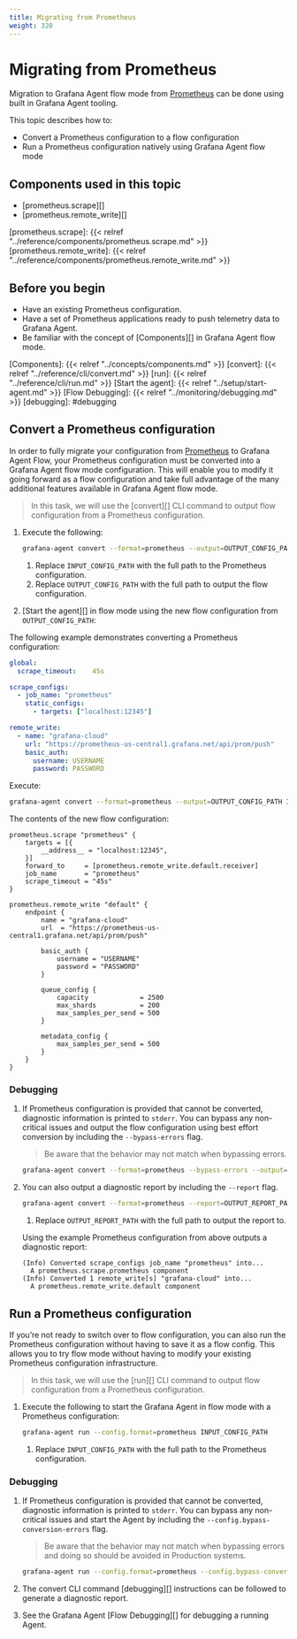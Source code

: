 ```yaml
---
title: Migrating from Prometheus
weight: 320
---
```


# Migrating from Prometheus

Migration to Grafana Agent flow mode from [Prometheus][] can be done using
built in Grafana Agent tooling.

This topic describes how to:

* Convert a Prometheus configuration to a flow configuration
* Run a Prometheus configuration natively using Grafana Agent flow mode

[Prometheus]: https://prometheus.io/docs/prometheus/latest/configuration/configuration/

## Components used in this topic

* [prometheus.scrape][]
* [prometheus.remote_write][]

[prometheus.scrape]: {{< relref "../reference/components/prometheus.scrape.md" >}}
[prometheus.remote_write]: {{< relref "../reference/components/prometheus.remote_write.md" >}}

## Before you begin

* Have an existing Prometheus configuration.
* Have a set of Prometheus applications ready to push telemetry data to
  Grafana Agent.
* Be familiar with the concept of [Components][] in Grafana Agent flow mode.

[Components]: {{< relref "../concepts/components.md" >}}
[convert]: {{< relref "../reference/cli/convert.md" >}}
[run]: {{< relref "../reference/cli/run.md" >}}
[Start the agent]: {{< relref "../setup/start-agent.md" >}}
[Flow Debugging]: {{< relref "../monitoring/debugging.md" >}}
[debugging]: #debugging

## Convert a Prometheus configuration

In order to fully migrate your configuration from [Prometheus] to Grafana Agent
Flow, your Prometheus configuration must be converted into a Grafana Agent flow
mode configuration. This will enable you to modify it going forward as a flow
configuration and take full advantage of the many additional features available
in Grafana Agent flow mode.

> In this task, we will use the [convert][] CLI command to output flow
> configuration from a Prometheus configuration.

1. Execute the following:

    ```bash
    grafana-agent convert --format=prometheus --output=OUTPUT_CONFIG_PATH INPUT_CONFIG_PATH
    ```
  
    1. Replace `INPUT_CONFIG_PATH` with the full path to the Prometheus configuration.
    2. Replace `OUTPUT_CONFIG_PATH` with the full path to output the flow configuration.

2. [Start the agent][] in flow mode using the new flow configuration from `OUTPUT_CONFIG_PATH`:

The following example demonstrates converting a Prometheus configuration:

```yaml
global:
  scrape_timeout:    45s

scrape_configs:
  - job_name: "prometheus"
    static_configs:
      - targets: ["localhost:12345"]

remote_write:
  - name: "grafana-cloud"
    url: "https://prometheus-us-central1.grafana.net/api/prom/push"
    basic_auth:
      username: USERNAME
      password: PASSWORD
```

Execute:

```bash
grafana-agent convert --format=prometheus --output=OUTPUT_CONFIG_PATH INPUT_CONFIG_PATH
```

The contents of the new flow configuration:

```river
prometheus.scrape "prometheus" {
	targets = [{
		__address__ = "localhost:12345",
	}]
	forward_to     = [prometheus.remote_write.default.receiver]
	job_name       = "prometheus"
	scrape_timeout = "45s"
}

prometheus.remote_write "default" {
	endpoint {
		name = "grafana-cloud"
		url  = "https://prometheus-us-central1.grafana.net/api/prom/push"

		basic_auth {
			username = "USERNAME"
			password = "PASSWORD"
		}

		queue_config {
			capacity             = 2500
			max_shards           = 200
			max_samples_per_send = 500
		}

		metadata_config {
			max_samples_per_send = 500
		}
	}
}
```

### Debugging

1. If Prometheus configuration is provided that cannot be converted,
   diagnostic information is printed to `stderr`. You can bypass
   any non-critical issues and output the flow configuration using best
   effort conversion by including the `--bypass-errors` flag.
   
    > Be aware that the behavior may not match when bypassing errors.

    ```bash
    grafana-agent convert --format=prometheus --bypass-errors --output=OUTPUT_CONFIG_PATH INPUT_CONFIG_PATH
    ```

2. You can also output a diagnostic report by including the `--report` flag.

    ```bash
    grafana-agent convert --format=prometheus --report=OUTPUT_REPORT_PATH --output=OUTPUT_CONFIG_PATH INPUT_CONFIG_PATH
    ```

    1. Replace `OUTPUT_REPORT_PATH` with the full path to output the report to.

    Using the example Prometheus configuration from above outputs a diagnostic
    report:

    ```
    (Info) Converted scrape_configs job_name "prometheus" into...
      A prometheus.scrape.prometheus component
    (Info) Converted 1 remote_write[s] "grafana-cloud" into...
      A prometheus.remote_write.default component
    ```

## Run a Prometheus configuration

If you’re not ready to switch over to flow configuration, you can also run
the Prometheus configuration without having to save it as a flow config.
This allows you to try flow mode without having to modify your existing
Prometheus configuration infrastructure.

> In this task, we will use the [run][] CLI command to output flow
> configuration from a Prometheus configuration.

1. Execute the following to start the Grafana Agent in flow mode with a
Prometheus configuration:

    ```bash
    grafana-agent run --config.format=prometheus INPUT_CONFIG_PATH
    ```

    1. Replace `INPUT_CONFIG_PATH` with the full path to the Prometheus configuration.

### Debugging

1. If Prometheus configuration is provided that cannot be converted,
   diagnostic information is printed to `stderr`. You can bypass
   any non-critical issues and start the Agent by including the
   `--config.bypass-conversion-errors` flag.

    > Be aware that the behavior may not match when bypassing errors
    > and doing so should be avoided in Production systems.

    ```bash
    grafana-agent run --config.format=prometheus --config.bypass-conversion-errors INPUT_CONFIG_PATH
    ```

2. The convert CLI command [debugging][] instructions can be followed to
   generate a diagnostic report.

3. See the Grafana Agent [Flow Debugging][] for debugging a running Agent.